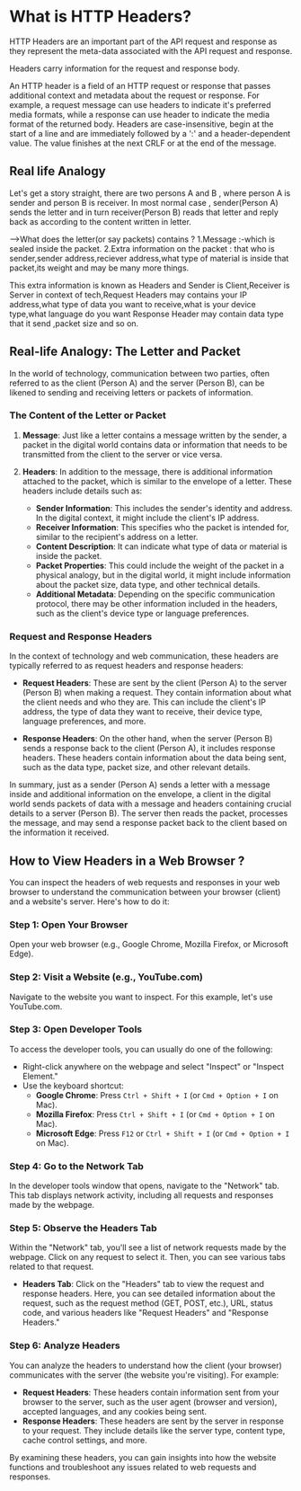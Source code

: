 # What is HTTP Headers?

HTTP Headers are an important part of the API request and response as they represent the meta-data associated with the API request and response.

Headers carry information for the request and response body.

An HTTP header is a field of an HTTP request or response that passes additional context and metadata about the request or response. For example, a request message can use headers to indicate it's preferred media formats, while a response can use header to indicate the media format of the returned body. Headers are case-insensitive, begin at the start of a line and are immediately followed by a ':' and a header-dependent value. The value finishes at the next CRLF or at the end of the message.

## Real life Analogy

Let's get a story straight, there are two persons A and B , where person A is sender and person B is receiver.
In most normal case , sender(Person A) sends the letter and in turn receiver(Person B) reads that letter and reply back as according to the content written in letter.

-->What does the letter(or say packets) contains ?
1.Message :-which is sealed inside the packet.
2.Extra information on the packet : that who is sender,sender address,reciever address,what type of material is inside that packet,its weight and may be many more things.

This extra information is known as Headers and Sender is Client,Receiver is Server
in context of tech,Request Headers may contains your IP address,what type of data you want to receive,what is your device type,what language do you want
Response Header may contain data type that it send ,packet size and so on.

## Real-life Analogy: The Letter and Packet

In the world of technology, communication between two parties, often referred to as the client (Person A) and the server (Person B), can be likened to sending and receiving letters or packets of information.

### The Content of the Letter or Packet

1. **Message**: Just like a letter contains a message written by the sender, a packet in the digital world contains data or information that needs to be transmitted from the client to the server or vice versa.

2. **Headers**: In addition to the message, there is additional information attached to the packet, which is similar to the envelope of a letter. These headers include details such as:
    - **Sender Information**: This includes the sender's identity and address. In the digital context, it might include the client's IP address.
    - **Receiver Information**: This specifies who the packet is intended for, similar to the recipient's address on a letter.
    - **Content Description**: It can indicate what type of data or material is inside the packet.
    - **Packet Properties**: This could include the weight of the packet in a physical analogy, but in the digital world, it might include information about the packet size, data type, and other technical details.
    - **Additional Metadata**: Depending on the specific communication protocol, there may be other information included in the headers, such as the client's device type or language preferences.

### Request and Response Headers

In the context of technology and web communication, these headers are typically referred to as request headers and response headers:

- **Request Headers**: These are sent by the client (Person A) to the server (Person B) when making a request. They contain information about what the client needs and who they are. This can include the client's IP address, the type of data they want to receive, their device type, language preferences, and more.

- **Response Headers**: On the other hand, when the server (Person B) sends a response back to the client (Person A), it includes response headers. These headers contain information about the data being sent, such as the data type, packet size, and other relevant details.

In summary, just as a sender (Person A) sends a letter with a message inside and additional information on the envelope, a client in the digital world sends packets of data with a message and headers containing crucial details to a server (Person B). The server then reads the packet, processes the message, and may send a response packet back to the client based on the information it received.


## How to View Headers in a Web Browser ?

You can inspect the headers of web requests and responses in your web browser to understand the communication between your browser (client) and a website's server. Here's how to do it:

### Step 1: Open Your Browser

Open your web browser (e.g., Google Chrome, Mozilla Firefox, or Microsoft Edge).

### Step 2: Visit a Website (e.g., YouTube.com)

Navigate to the website you want to inspect. For this example, let's use YouTube.com.

### Step 3: Open Developer Tools

To access the developer tools, you can usually do one of the following:
- Right-click anywhere on the webpage and select "Inspect" or "Inspect Element."
- Use the keyboard shortcut:
  - **Google Chrome**: Press `Ctrl + Shift + I` (or `Cmd + Option + I` on Mac).
  - **Mozilla Firefox**: Press `Ctrl + Shift + I` (or `Cmd + Option + I` on Mac).
  - **Microsoft Edge**: Press `F12` or `Ctrl + Shift + I` (or `Cmd + Option + I` on Mac).

### Step 4: Go to the Network Tab

In the developer tools window that opens, navigate to the "Network" tab. This tab displays network activity, including all requests and responses made by the webpage.

### Step 5: Observe the Headers Tab

Within the "Network" tab, you'll see a list of network requests made by the webpage. Click on any request to select it. Then, you can see various tabs related to that request.

- **Headers Tab**: Click on the "Headers" tab to view the request and response headers. Here, you can see detailed information about the request, such as the request method (GET, POST, etc.), URL, status code, and various headers like "Request Headers" and "Response Headers."

### Step 6: Analyze Headers

You can analyze the headers to understand how the client (your browser) communicates with the server (the website you're visiting). For example:
- **Request Headers**: These headers contain information sent from your browser to the server, such as the user agent (browser and version), accepted languages, and any cookies being sent.
- **Response Headers**: These headers are sent by the server in response to your request. They include details like the server type, content type, cache control settings, and more.

By examining these headers, you can gain insights into how the website functions and troubleshoot any issues related to web requests and responses.


